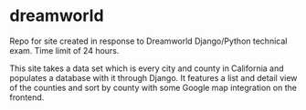 dreamworld
==========

Repo for site created in response to Dreamworld Django/Python technical exam.  Time limit of 24 hours.

This site takes a data set which is every city and county in California and populates a database with it through Django.
It features a list and detail view of the counties and sort by county with some Google map integration on the frontend.
